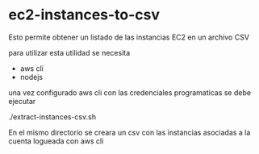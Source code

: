 # ec2-instances-to-csv
Esto permite obtener un listado de las instancias EC2 en un archivo CSV

para utilizar esta utilidad se necesita

- aws cli
- nodejs

una vez configurado aws cli con las credenciales programaticas se debe ejecutar

./extract-instances-csv.sh

En el mismo directorio se creara un csv con las instancias asociadas a la cuenta logueada con aws cli
